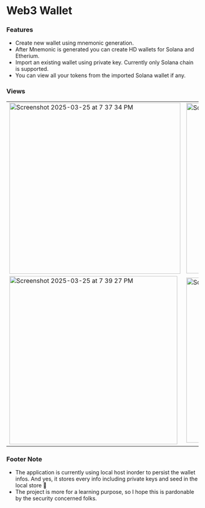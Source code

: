 # Web3 Wallet

### Features
- Create new wallet using mnemonic generation.
- After Mnemonic is generated you can create HD wallets for Solana and Etherium.
- Import an existing wallet using private key. Currently only Solana chain is supported.
- You can view all your tokens from the imported Solana wallet if any.

### Views

<table>
  <tr>
    <td><img width="448" alt="Screenshot 2025-03-25 at 7 37 34 PM" src="https://github.com/user-attachments/assets/65534c52-8feb-4ca2-a366-0de94f2c10a3" /></td>
    <td><img width="446" alt="Screenshot 2025-03-25 at 7 37 51 PM" src="https://github.com/user-attachments/assets/5922dcec-5079-49fc-82e8-475beef6e863" /></td>
    <td><img width="434" alt="Screenshot 2025-03-25 at 7 38 07 PM" src="https://github.com/user-attachments/assets/0813c6c6-2b3c-429c-99ab-d83e95ca378b" /></td>
  </tr>
  <tr>
    <td><img width="440" alt="Screenshot 2025-03-25 at 7 39 27 PM" src="https://github.com/user-attachments/assets/fa4db72e-d950-4137-be7e-73ff187c2b70" /></td>
    <td><img width="432" alt="Screenshot 2025-03-25 at 7 39 49 PM" src="https://github.com/user-attachments/assets/eca7615c-c27e-4749-8bc8-9e49dcc47d9a" /></td>
    <td><img width="441" alt="Screenshot 2025-03-25 at 7 40 01 PM" src="https://github.com/user-attachments/assets/d4d22fbe-2ef5-4106-824c-15014ea43eeb" /></td>
  </tr>
</table>

### Footer Note
- The application is currently using local host inorder to persist the wallet infos. And yes, it stores every info including private keys and seed in the local store 🫣
- The project is more for a learning purpose, so I hope this is pardonable by the security concerned folks.
